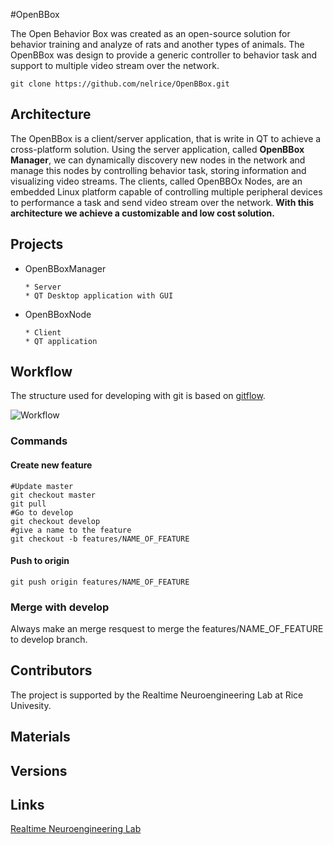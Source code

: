 #OpenBBox

The Open Behavior Box was created as an open-source solution for behavior training and analyze of rats and another types of animals. The OpenBBox was design to provide a generic controller to behavior task and support to multiple video stream over the network. 

    git clone https://github.com/nelrice/OpenBBox.git

## Architecture

The OpenBBox is a client/server application, that is write in QT to achieve a cross-platform solution. Using the server application, called **OpenBBox Manager**, we can dynamically discovery new nodes in the network and manage this nodes by controlling behavior task, storing information and visualizing video streams. The clients, called OpenBBOx Nodes, are an embedded Linux platform capable of controlling multiple peripheral devices to performance a task and send video stream over the network. **With this architecture we achieve a customizable and low cost solution.**

## Projects 

* OpenBBoxManager
    
      * Server
      * QT Desktop application with GUI
    
* OpenBBoxNode
    
      * Client
      * QT application    

## Workflow

The structure used for developing with git is based on [gitflow](http://nvie.com/posts/a-successful-git-branching-model/).

![Workflow](http://nvie.com/img/2009/12/Screen-shot-2009-12-24-at-11.32.03.png "Workflow")

### Commands

#### Create new feature

    #Update master
    git checkout master
    git pull
    #Go to develop
    git checkout develop
    #give a name to the feature
    git checkout -b features/NAME_OF_FEATURE

#### Push to origin

    git push origin features/NAME_OF_FEATURE
    
### Merge with develop

Always make an merge resquest to merge the features/NAME_OF_FEATURE to develop branch.


## Contributors

The project is supported by the Realtime Neuroengineering Lab at Rice Univesity. 

## Materials

## Versions

## Links

[Realtime Neuroengineering Lab](http://nel.rice.edu/)
